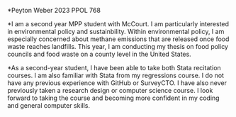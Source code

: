 *Peyton Weber 2023 PPOL 768

*I am a second year MPP student with McCourt. I am particularly interested in environmental policy and sustainbility. Within environmental policy, I am especially concerned about methane emissions that are released once food waste reaches landfills. This year, I am conducting my thesis on food policy councils and food waste on a county level in the United States.

*As a second-year student, I have been able to take both Stata recitation courses. I am also familiar with Stata from my regressions course. I do not have any previous experience with GitHub or SurveyCTO. I have also never previously taken a research design or computer science course. I look forward to taking the course and becoming more confident in my coding and general computer skills.

